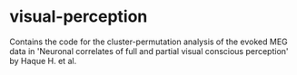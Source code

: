 # visual-perception
Contains the code for the cluster-permutation analysis of the evoked MEG data in 'Neuronal correlates of full and partial visual conscious perception' by Haque H. et al.

